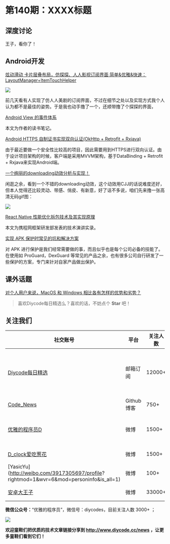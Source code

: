 # 第140期：XXXX标题

## 深度讨论

[]()

王子，看你了！

## Android开发

[炫动滑动 卡片层叠布局，仿探探、人人影视订阅界面 简单&优雅&快速：LayoutManager+ItemTouchHelper](https://www.diycode.cc/topics/514)

![](https://dn-mhke0kuv.qbox.me/8e04db29c2ee8f655756.gif)

前几天看有人实现了仿人人美剧的订阅界面，不过在细节之处以及实现方式我个人认为都不是最佳的姿势。于是我也动手撸了一个，还顺带撸了个探探的界面，

[Android View 的事件体系](http://imtianx.cn/2016/12/17/Android%20View%20%E7%9A%84%E4%BA%8B%E4%BB%B6%E4%BD%93%E7%B3%BB/)

本文为作者的读书笔记。

[Android HTTPS 自制证书实现双向认证(OkHttp + Retrofit + Rxjava)](http://www.jianshu.com/p/64172ccfb73b)

由于最近要做一个安全性比较高的项目，因此需要用到HTTPS进行双向认证。由于设计项目架构的时候，客户端是采用MVVM架构，基于DataBinding + Retrofit + Rxjava来实现Android端。

[一个绚丽的downloading动效分析与实现！](https://gold.xitu.io/post/585631bd128fe1006b6b2762)

闲逛之余，看到一个不错的downloading动效，这个动效用CJJ的话说难度还好，但本人觉得还比较灵动、带感、俏皮、有新意，好了话不多说，咱们先来撸一张高清无码gif图：

![](https://user-gold-cdn.xitu.io/2016/12/18/7d9b2a3d51dd9ef52eb0235ec73a8932)

[React Native 性能优化拆包技术及其实现原理](https://mp.weixin.qq.com/s/nYuPzea9djhMTTOFLXQPJQ)

本文为携程网框架研发部发表的技术演讲实录。

[实现 APK 保护时常见的坑和解决方案](http://www.jianshu.com/p/84cc7a2fe30a)

对 APK 进行保护是我们经常需要做的事，而且似乎也是每个公司必备的技能了。在使用如 ProGuard，DexGuard 等常见的产品之余，也有很多公司自行研发了一些保护的方案，专门来针对自家产品做出保护。

## 课外话题

[对个人用户来说，MacOS 和 Windows 相比各有怎样的优势和劣势？](https://www.zhihu.com/question/53762753)

> 喜欢Diycode每日精选么？喜欢的话，不妨点个 **Star** 吧！

## 关注我们

| 社交账号  |  平台  | 关注人数 | 说明 |
| -------- | -------- | -------- | -------- |
| [Diycode每日精选](http://list.qq.com/cgi-bin/qf_invite?id=d469993d2c888e971c0fbb2309c4d84256968386b126b967)|   邮箱订阅  | 12000+ | 每日分享一次Android、iOS、Swfit技术干货  |
| [Code_News](https://github.com/DiyCodes/code_news) |    Github博客  |750+ | 每日邮件推送列表  |
| [优雅的程序员D](http://weibo.com/u/5891258264) |   微博  | 1500+ | 官方微博，每日分享开源信息  |
| [D_clock爱吃葱花](http://weibo.com/u/2480694892)  |   微博  | 1500+ | 日报发起人  |
|[YasicYu](http://weibo.com/3917305697/profile? rightmod=1&wvr=6&mod=personinfo&is_all=1)  |   微博  | 100+ | 日报发起人  |
|[安卓大王子](http://weibo.com/apkbus/)   |   微博  | 33000+ | 日报发起人  |

**微信公众号：**“优雅的程序员”，微信号：diycodes，目前关注人数 3000+ ；

![](http://upload-images.jianshu.io/upload_images/1846413-b42abfa70f909099.jpg?imageMogr2/auto-orient/strip%7CimageView2/2/w/1240)

**欢迎童鞋们把优质的技术文章链接分享到 http://www.diycode.cc/news ，让更多童鞋们看到它们！**